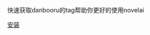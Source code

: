 快速获取danbooru的tag帮助你更好的使用novelai


[安装](https://raw.githubusercontent.com/hoppo-chan/danbooru_tags/main/danbooru_tags.user.js)
